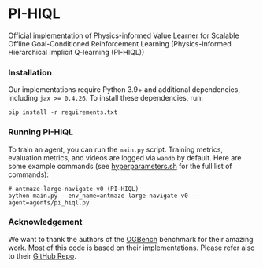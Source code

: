 # PI-HIQL
Official implementation of Physics-informed Value Learner for Scalable Offline Goal-Conditioned Reinforcement Learning (Physics-Informed Hierarchical Implicit Q-learning (PI-HIQL))

### Installation

Our implementations require Python 3.9+ and additional dependencies, including `jax >= 0.4.26`.
To install these dependencies, run:

```shell
pip install -r requirements.txt
```

### Running PI-HIQL

To train an agent, you can run the `main.py` script.
Training metrics, evaluation metrics, and videos are logged via `wandb` by default.
Here are some example commands (see [hyperparameters.sh](hyperparameters.sh) for the full list of commands):

```shell
# antmaze-large-navigate-v0 (PI-HIQL)
python main.py --env_name=antmaze-large-navigate-v0 --agent=agents/pi_hiql.py 
```

### Acknowledgement

We want to thank the authors of the [OGBench](https://seohong.me/projects/ogbench/) benchmark for their amazing work.
Most of this code is based on their implementations. Please refer also to their [GitHub Repo](https://github.com/seohongpark/ogbench).